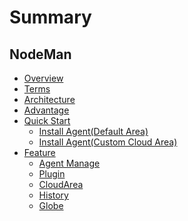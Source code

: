 # Summary

## NodeMan
* [Overview](UserGuide/Introduce/Overview.md)
* [Terms](UserGuide/Term/Term.md)
* [Architecture](UserGuide/ProductArchitecture/Architecture.md)
* [Advantage](UserGuide/Advantage/Advantage.md)
* [Quick Start]()
    * [Install Agent(Default Area)](UserGuide/QuickStart/DefaultAreaInstallAgent.md)
    * [Install Agent(Custom Cloud Area)](UserGuide/QuickStart/CustomCloudAreaInstallAgent.md)
* [Feature]()
    * [Agent Manage](UserGuide/Feature/Agent.md)
    * [Plugin](UserGuide/Feature/Plugin.md)
    * [CloudArea](UserGuide/Feature/CloudArea.md)
    * [History](UserGuide/Feature/History.md)
    * [Globe](UserGuide/Feature/Globe.md)
